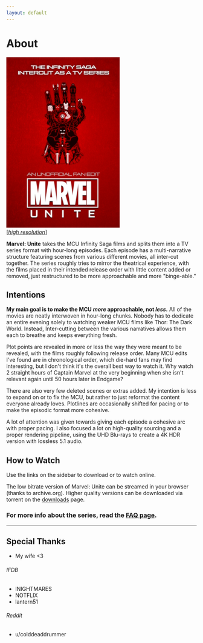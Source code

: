 ```yaml
---
layout: default
---
```


# About

<div class="image-with-text-right">
  <img src="assets/images/seriesPoster_450px.jpg" />
  <br />
  [<i><a href="assets/images/seriesPoster_2550px.jpg">high resolution</a></i>]
</div>

**Marvel: Unite** takes the MCU Infinity Saga films and splits them into a TV series format with hour-long episodes. Each episode has a multi-narrative structure featuring scenes from various different movies, all inter-cut together. The series roughly tries to mirror the theatrical experience, with the films placed in their intended release order with little content added or removed, just restructured to be more approachable and more "binge-able."

  
## Intentions

**My main goal is to make the MCU _more_ approachable, not _less_.** All of the movies are neatly interwoven in hour-long chunks. Nobody has to dedicate an entire evening solely to watching weaker MCU films like Thor: The Dark World. Instead, Inter-cutting between the various narratives allows them each to breathe and keeps everything fresh.

Plot points are revealed in more or less the way they were meant to be revealed, with the films roughly following release order. Many MCU edits I've found are in chronological order, which die-hard fans may find interesting, but I don't think it's the overall best way to watch it. Why watch 2 straight hours of Captain Marvel at the very beginning when she isn't relevant again until 50 hours later in Endgame?

There are also very few deleted scenes or extras added. My intention is less to expand on or to fix the MCU, but rather to just reformat the content everyone already loves. Plotlines are occasionally shifted for pacing or to make the episodic format more cohesive.

A lot of attention was given towards giving each episode a cohesive arc with proper pacing. I also focused a lot on high-quality sourcing and a proper rendering pipeline, using the UHD Blu-rays to create a 4K HDR version with lossless 5.1 audio.


## How to Watch

Use the links on the sidebar to download or to watch online.

The low bitrate version of Marvel: Unite can be streamed in your browser (thanks to archive.org). Higher quality versions can be downloaded via torrent on the [downloads](/marvel-unite/downloads) page.

### For more info about the series, read the [FAQ page](/marvel-unite/faq/).

* * *

## Special Thanks
* My wife <3

###### IFDB
* INIGHTMARES
* NOTFLIX
* lantern51

###### Reddit
* u/colddeaddrummer

